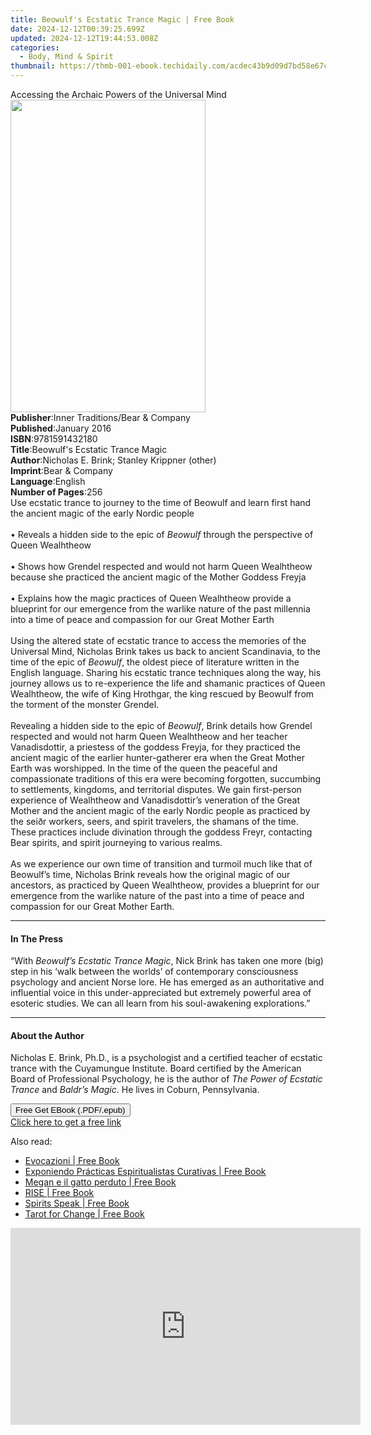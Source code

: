 ```yaml
---
title: Beowulf's Ecstatic Trance Magic | Free Book
date: 2024-12-12T00:39:25.699Z
updated: 2024-12-12T19:44:53.008Z
categories:
  - Body, Mind & Spirit
thumbnail: https://thmb-001-ebook.techidaily.com/acdec43b9d09d7bd58e67c7f79a0cf16497e4016654713fb3b0c1f0dec5c269f.jpg
---
```

<main id="book-container">
  <div class="flex flex-col">
    <div class="book-brief flex-1 py-6 px-4 sm:p-6 md:py-10 md:px-8">
      <!-- brief-->
      <div class="book-brief-main">
        Accessing the Archaic Powers of the Universal Mind
      </div>
    </div>
    <div
      class="book-meta-info flex-1 grid gap-4 col-start-1 col-end-3 row-start-1 sm:mb-6 sm:grid-cols-4 lg:gap-6 lg:col-start-2 lg:row-end-6 lg:row-span-6 lg:mb-0"
    >
      <div
        class="book-meta-info-left place-content-center mt-4 p-4 text-sm leading-6 col-start-2 col-span-2 dark:text-slate-400"
      >
        <img
          class="w-full h-500 object-cover rounded-lg sm:h-255 sm:col-span-2 lg:col-span-full"
          src="https://img-001-ebook.techidaily.com/479179a0b8dbdb6d618ed4e1cfa15a397daf50c4832cd7b0562c0f0d82e70a8a.jpg"
          alt=""
          width="312"
          height="500"
        />
      </div>
      <div
        class="book-meta-info-right mt-2 col-start-1 row-start-2 col-span-3 self-center"
      >
        <!-- meta data  -->
        <div class="flex flex-col px-4 md:px-8">
          <div class="flex-1">
            <strong>Publisher</strong>:<span class="px-2"
              >Inner Traditions/Bear &amp; Company</span
            >
          </div>
          <div class="flex-1">
            <strong>Published</strong>:<span class="px-2">January 2016</span>
          </div>
          <div class="flex-1">
            <strong>ISBN</strong>:<span class="px-2">9781591432180</span>
          </div>
          <div class="flex-1">
            <strong>Title</strong>:<span class="px-2"
              >Beowulf&#39;s Ecstatic Trance Magic</span
            >
          </div>
          <div class="flex-1">
            <strong>Author</strong>:<span class="px-2"
              >Nicholas E. Brink; Stanley Krippner (other)</span
            >
          </div>
          <div class="flex-1">
            <strong>Imprint</strong>:<span class="px-2"
              >Bear &amp; Company</span
            >
          </div>
          <div class="flex-1">
            <strong>Language</strong>:<span class="px-2">English</span>
          </div>
          <div class="flex-1">
            <strong>Number of Pages</strong>:<span class="px-2">256</span>
          </div>
        </div>
      </div>
    </div>
    <div class="book-description flex-1 py-6 px-4 sm:p-6 md:py-10 md:px-8">
      <div class="book-description-main">
        <div accordion-content="" id="description">
          Use ecstatic trance to journey to the time of Beowulf and learn first
          hand the ancient magic of the early Nordic people <br />
          <br />• Reveals a hidden side to the epic of <i>Beowulf</i> through
          the perspective of Queen Wealhtheow <br />
          <br />• Shows how Grendel respected and would not harm Queen
          Wealhtheow because she practiced the ancient magic of the Mother
          Goddess Freyja <br />
          <br />• Explains how the magic practices of Queen Wealhtheow provide a
          blueprint for our emergence from the warlike nature of the past
          millennia into a time of peace and compassion for our Great Mother
          Earth <br />
          <br />Using the altered state of ecstatic trance to access the
          memories of the Universal Mind, Nicholas Brink takes us back to
          ancient Scandinavia, to the time of the epic of <i>Beowulf</i>, the
          oldest piece of literature written in the English language. Sharing
          his ecstatic trance techniques along the way, his journey allows us to
          re-experience the life and shamanic practices of Queen Wealhtheow, the
          wife of King Hrothgar, the king rescued by Beowulf from the torment of
          the monster Grendel. <br />
          <br />Revealing a hidden side to the epic of <i>Beowulf</i>, Brink
          details how Grendel respected and would not harm Queen Wealhtheow and
          her teacher Vanadisdottir, a priestess of the goddess Freyja, for they
          practiced the ancient magic of the earlier hunter-gatherer era when
          the Great Mother Earth was worshipped. In the time of the queen the
          peaceful and compassionate traditions of this era were becoming
          forgotten, succumbing to settlements, kingdoms, and territorial
          disputes. We gain first-person experience of Wealhtheow and
          Vanadisdottir’s veneration of the Great Mother and the ancient magic
          of the early Nordic people as practiced by the seiðr workers, seers,
          and spirit travelers, the shamans of the time. These practices include
          divination through the goddess Freyr, contacting Bear spirits, and
          spirit journeying to various realms. <br />
          <br />As we experience our own time of transition and turmoil much
          like that of Beowulf’s time, Nicholas Brink reveals how the original
          magic of our ancestors, as practiced by Queen Wealhtheow, provides a
          blueprint for our emergence from the warlike nature of the past into a
          time of peace and compassion for our Great Mother Earth.
        </div>
        <div class="accordion-fader"></div>
      </div>
    </div>
    <div class="book-excerpts flex-1 py-6 px-4 sm:p-6 md:py-10 md:px-8">
      <!-- excerpts-->
      <div class="book-excerpts-main">
        <hr />
        <h4 class="placeholder placeholder-heading">
          <span>In The Press</span>
        </h4>
        <p>
          “With <i>Beowulf’s Ecstatic Trance Magic</i>, Nick Brink has taken one
          more (big) step in his ‘walk between the worlds’ of contemporary
          consciousness psychology and ancient Norse lore. He has emerged as an
          authoritative and influential voice in this under-appreciated but
          extremely powerful area of esoteric studies. We can all learn from his
          soul-awakening explorations.”
        </p>
      </div>
    </div>
    <div class="book-about-author flex-1 py-6 px-4 sm:p-6 md:py-10 md:px-8">
      <!-- about author-->
      <div class="book-main-author-main">
        <hr />
        <h4 class="placeholder placeholder-heading">
          <span>About the Author</span>
        </h4>
        <p>
          Nicholas E. Brink, Ph.D., is a psychologist and a certified teacher of
          ecstatic trance with the Cuyamungue Institute. Board certified by the
          American Board of Professional Psychology, he is the author of
          <i>The Power of Ecstatic Trance</i> and <i>Baldr’s Magic</i>. He lives
          in Coburn, Pennsylvania.
        </p>
      </div>
    </div>
    <div class="book-free-get flex-1 py-6 px-4 sm:p-6 md:py-10 md:px-8">
      <button
        id="btn-free-get"
        class="bg-blue-500 hover:bg-blue-700 text-white font-bold py-2 px-4 rounded"
      >
        Free Get EBook (.PDF/.epub)
      </button>
      <div id="countdown-display" class="px-2 text-lg mt-2"></div>
      <a
        id="free-link"
        class="hidden bg-blue-500 hover:bg-blue-700 text-white font-bold py-2 px-4 rounded"
        href="https://www.ebooks.com/en-us/book/95782537/beowulf-s-ecstatic-trance-magic/nicholas-e-brink/"
        target="_blank"
        >Click here to get a free link</a
      >
    </div>
    <script>
      let countdownTime = 0;
      let countdownInterval = null;
      document
        .getElementById('btn-free-get')
        .addEventListener('click', startCountdown);
      function startCountdown() {
        countdownTime = new Date().getTime() + 60000 * 3;
        countdownInterval = setInterval(updateCountdown, 1000);
        document.getElementById('btn-free-get').disabled = true;
        document
          .getElementById('btn-free-get')
          .classList.add('bg-gray-500', 'cursor-not-allowed');
      }
      function updateCountdown() {
        let currentTime = new Date().getTime();
        let timeLeft = countdownTime - currentTime;
        let secondsLeft = Math.floor(timeLeft / 1000);
        document.getElementById('countdown-display').innerHTML =
          `Remaining time: ${secondsLeft} seconds.`;
        if (secondsLeft <= 0) {
          clearInterval(countdownInterval);
          document.getElementById('btn-free-get').classList.add('hidden');
          document.getElementById('free-link').classList.remove('hidden');
          document.getElementById('countdown-display').innerHTML = '';
        }
      }
    </script>
  </div>
</main>

<ins class="adsbygoogle"
      style="display:block"
      data-ad-client="ca-pub-7571918770474297"
      data-ad-slot="8358498916"
      data-ad-format="auto"
      data-full-width-responsive="true"></ins>
    

<span class="atpl-alsoreadstyle">Also read:</span>
<div><ul>
<li><a href="https://novels-ebooks.techidaily.com/210231477-9781071585955-evocazioni/"><u>Evocazioni | Free Book</u></a></li>
<li><a href="https://novels-ebooks.techidaily.com/210229149-9781952874437-exponiendo-practicas-espiritualistas-curativas/"><u>Exponiendo Prácticas Espiritualistas Curativas | Free Book</u></a></li>
<li><a href="https://novels-ebooks.techidaily.com/210231508-9781071588307-megan-e-il-gatto-perduto/"><u>Megan e il gatto perduto | Free Book</u></a></li>
<li><a href="https://novels-ebooks.techidaily.com/210229382-9781732823884-rise/"><u>RISE | Free Book</u></a></li>
<li><a href="https://novels-ebooks.techidaily.com/210229431-9781951943325-spirits-speak/"><u>Spirits Speak | Free Book</u></a></li>
<li><a href="https://novels-ebooks.techidaily.com/210230532-9780593295946-tarot-for-change/"><u>Tarot for Change | Free Book</u></a></li>
</ul></div>

<!-- affiliate ads begin -->
<iframe width="560" height="315" src="https://www.youtube.com/embed/S3Th6oa_isA?si=TTQ013BB9beUM4x6" title="YouTube video player" frameborder="0" allow="accelerometer; autoplay; clipboard-write; encrypted-media; gyroscope; picture-in-picture; web-share" referrerpolicy="strict-origin-when-cross-origin" allowfullscreen></iframe>
<!-- affiliate ads end -->

